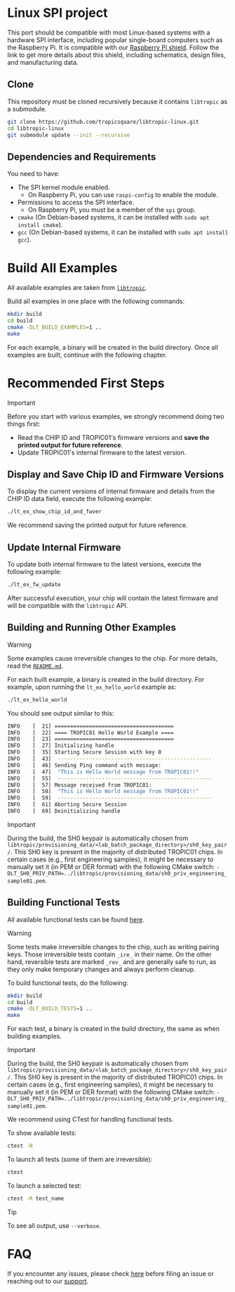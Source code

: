 # Linux SPI project
This port should be compatible with most Linux-based systems with a hardware SPI interface, including popular single-board computers such as the Raspberry Pi. It is compatible with our [Raspberry Pi shield](https://github.com/tropicsquare/tropic01-raspberrypi-shield-hw). Follow the link to get more details about this shield, including schematics, design files, and manufacturing data.

## Clone

This repository must be cloned recursively because it contains `libtropic` as a submodule.

```bash
git clone https://github.com/tropicsquare/libtropic-linux.git
cd libtropic-linux
git submodule update --init --recursive
```

## Dependencies and Requirements

You need to have:
* The SPI kernel module enabled.
    * On Raspberry Pi, you can use `raspi-config` to enable the module.
* Permissions to access the SPI interface.
    * On Raspberry Pi, you must be a member of the `spi` group.
* `cmake` (On Debian-based systems, it can be installed with `sudo apt install cmake`).
* `gcc` (On Debian-based systems, it can be installed with `sudo apt install gcc`).

# Build All Examples

All available examples are taken from [`libtropic`](https://github.com/tropicsquare/libtropic/tree/master/examples).

Build all examples in one place with the following commands:

```bash
mkdir build
cd build
cmake -DLT_BUILD_EXAMPLES=1 ..
make
```

For each example, a binary will be created in the build directory. Once all examples are built, continue with the following chapter.

# Recommended First Steps

> [!IMPORTANT]
> Before you start with various examples, we strongly recommend doing two things first:
> * Read the CHIP ID and TROPIC01's firmware versions and **save the printed output for future reference**.
> * Update TROPIC01's internal firmware to the latest version.

## Display and Save Chip ID and Firmware Versions

To display the current versions of internal firmware and details from the CHIP ID data field, execute the following example:

```bash
./lt_ex_show_chip_id_and_fwver
```

We recommend saving the printed output for future reference.

## Update Internal Firmware

To update both internal firmware to the latest versions, execute the following example:

```bash
./lt_ex_fw_update
```

After successful execution, your chip will contain the latest firmware and will be compatible with the `libtropic` API.

## Building and Running Other Examples

> [!WARNING]
> Some examples cause irreversible changes to the chip. For more details, read the [`README.md`](https://github.com/tropicsquare/libtropic/tree/master/examples).

For each built example, a binary is created in the build directory. For example, upon running the `lt_ex_hello_world` example as:

```bash
./lt_ex_hello_world
```

You should see output similar to this:

```bash
INFO    [  21] ======================================
INFO    [  22] ==== TROPIC01 Hello World Example ====
INFO    [  23] ======================================
INFO    [  27] Initializing handle
INFO    [  35] Starting Secure Session with key 0
INFO    [  43] 	-------------------------------------------------
INFO    [  46] Sending Ping command with message:
INFO    [  47] 	"This is Hello World message from TROPIC01!!"
INFO    [  55] 	-------------------------------------------------
INFO    [  57] Message received from TROPIC01:
INFO    [  58] 	"This is Hello World message from TROPIC01!!"
INFO    [  59] 	-------------------------------------------------
INFO    [  61] Aborting Secure Session
INFO    [  69] Deinitializing handle
```

> [!IMPORTANT]
> During the build, the SH0 keypair is automatically chosen from `libtropic/provisioning_data/<lab_batch_package_directory>/sh0_key_pair/`. This SH0 key is present in the majority of distributed TROPIC01 chips. In certain cases (e.g., first engineering samples), it might be necessary to manually set it (in PEM or DER format) with the following CMake switch: `-DLT_SH0_PRIV_PATH=../libtropic/provisioning_data/sh0_priv_engineering_sample01.pem`.

## Building Functional Tests

All available functional tests can be found [here](https://github.com/tropicsquare/libtropic/tree/master/tests/functional/).

> [!WARNING]
> Some tests make irreversible changes to the chip, such as writing pairing keys. Those irreversible tests contain `_ire_` in their name. On the other hand, reversible tests are marked `_rev_` and are generally safe to run, as they only make temporary changes and always perform cleanup.

To build functional tests, do the following:

```bash
mkdir build
cd build
cmake -DLT_BUILD_TESTS=1 ..
make
```

For each test, a binary is created in the build directory, the same as when building examples.

> [!IMPORTANT]
> During the build, the SH0 keypair is automatically chosen from `libtropic/provisioning_data/<lab_batch_package_directory>/sh0_key_pair/`. This SH0 key is present in the majority of distributed TROPIC01 chips. In certain cases (e.g., first engineering samples), it might be necessary to manually set it (in PEM or DER format) with the following CMake switch: `-DLT_SH0_PRIV_PATH=../libtropic/provisioning_data/sh0_priv_engineering_sample01.pem`.

We recommend using CTest for handling functional tests.

To show available tests:

```bash
ctest -N
```

To launch all tests (some of them are irreversible):

```bash
ctest
```

To launch a selected test:

```bash
ctest -R test_name
```

> [!TIP]
> To see all output, use `--verbose`.

# FAQ

If you encounter any issues, please check [here](./../FAQ.md) before filing an issue or reaching out to our [support](https://support.desk.tropicsquare.com/).
